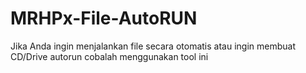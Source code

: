 # MRHPx-File-AutoRUN
Jika Anda ingin menjalankan file secara otomatis atau ingin membuat  CD/Drive autorun cobalah menggunakan  tool ini
